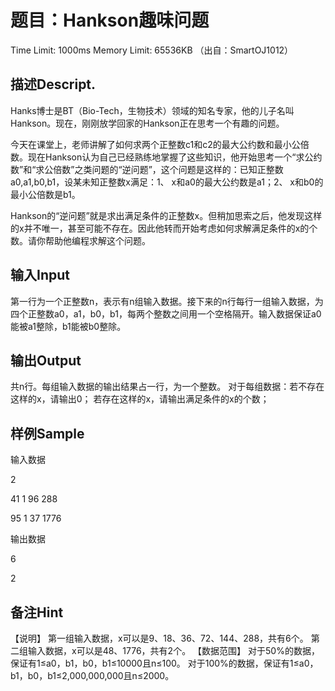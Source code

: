 题目：Hankson趣味问题
====
Time Limit: 1000ms Memory Limit: 65536KB
（出自：SmartOJ1012）

## 描述Descript.

Hanks博士是BT（Bio-Tech，生物技术）领域的知名专家，他的儿子名叫Hankson。现在，刚刚放学回家的Hankson正在思考一个有趣的问题。

今天在课堂上，老师讲解了如何求两个正整数c1和c2的最大公约数和最小公倍数。现在Hankson认为自己已经熟练地掌握了这些知识，他开始思考一个“求公约数”和“求公倍数”之类问题的“逆问题”，这个问题是这样的：已知正整数a0,a1,b0,b1，设某未知正整数x满足：1、 x和a0的最大公约数是a1；2、 x和b0的最小公倍数是b1。

Hankson的“逆问题”就是求出满足条件的正整数x。但稍加思索之后，他发现这样的x并不唯一，甚至可能不存在。因此他转而开始考虑如何求解满足条件的x的个数。请你帮助他编程求解这个问题。

## 输入Input
第一行为一个正整数n，表示有n组输入数据。接下来的n行每行一组输入数据，为四个正整数a0，a1，b0，b1，每两个整数之间用一个空格隔开。输入数据保证a0能被a1整除，b1能被b0整除。

## 输出Output
共n行。每组输入数据的输出结果占一行，为一个整数。
对于每组数据：若不存在这样的x，请输出0；
若存在这样的x，请输出满足条件的x的个数；

## 样例Sample

输入数据

2

41 1 96 288

95 1 37 1776

输出数据

6

2

## 备注Hint
【说明】 第一组输入数据，x可以是9、18、36、72、144、288，共有6个。 第二组输入数据，x可以是48、1776，共有2个。 【数据范围】 对于50%的数据，保证有1≤a0，b1，b0，b1≤10000且n≤100。 对于100%的数据，保证有1≤a0，b1，b0，b1≤2,000,000,000且n≤2000。